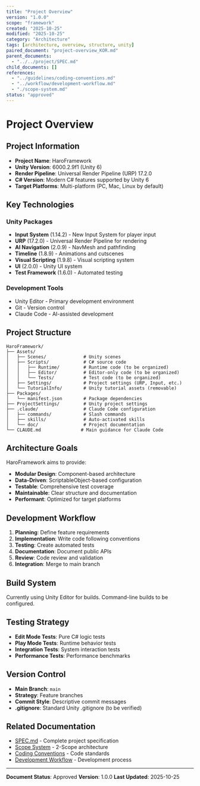 ```yaml
---
title: "Project Overview"
version: "1.0.0"
scope: "framework"
created: "2025-10-25"
modified: "2025-10-25"
category: "Architecture"
tags: [architecture, overview, structure, unity]
paired_document: "project-overview_KOR.md"
parent_documents:
  - "../../project/SPEC.md"
child_documents: []
references:
  - "../guidelines/coding-conventions.md"
  - "../workflow/development-workflow.md"
  - "./scope-system.md"
status: "approved"
---
```


# Project Overview

## Project Information

- **Project Name**: HaroFramework
- **Unity Version**: 6000.2.9f1 (Unity 6)
- **Render Pipeline**: Universal Render Pipeline (URP) 17.2.0
- **C# Version**: Modern C# features supported by Unity 6
- **Target Platforms**: Multi-platform (PC, Mac, Linux by default)

## Key Technologies

### Unity Packages
- **Input System** (1.14.2) - New Input System for player input
- **URP** (17.2.0) - Universal Render Pipeline for rendering
- **AI Navigation** (2.0.9) - NavMesh and pathfinding
- **Timeline** (1.8.9) - Animations and cutscenes
- **Visual Scripting** (1.9.8) - Visual scripting system
- **UI** (2.0.0) - Unity UI system
- **Test Framework** (1.6.0) - Automated testing

### Development Tools
- Unity Editor - Primary development environment
- Git - Version control
- Claude Code - AI-assisted development

## Project Structure

```
HaroFramework/
├── Assets/
│   ├── Scenes/              # Unity scenes
│   ├── Scripts/             # C# source code
│   │   ├── Runtime/         # Runtime code (to be organized)
│   │   ├── Editor/          # Editor-only code (to be organized)
│   │   └── Tests/           # Test code (to be organized)
│   ├── Settings/            # Project settings (URP, Input, etc.)
│   └── TutorialInfo/        # Unity tutorial assets (removable)
├── Packages/
│   └── manifest.json        # Package dependencies
├── ProjectSettings/         # Unity project settings
├── .claude/                 # Claude Code configuration
│   ├── commands/            # Slash commands
│   ├── skills/              # Auto-activated skills
│   └── doc/                 # Project documentation
└── CLAUDE.md               # Main guidance for Claude Code
```

## Architecture Goals

HaroFramework aims to provide:
- **Modular Design**: Component-based architecture
- **Data-Driven**: ScriptableObject-based configuration
- **Testable**: Comprehensive test coverage
- **Maintainable**: Clear structure and documentation
- **Performant**: Optimized for target platforms

## Development Workflow

1. **Planning**: Define feature requirements
2. **Implementation**: Write code following conventions
3. **Testing**: Create automated tests
4. **Documentation**: Document public APIs
5. **Review**: Code review and validation
6. **Integration**: Merge to main branch

## Build System

Currently using Unity Editor for builds. Command-line builds to be configured.

## Testing Strategy

- **Edit Mode Tests**: Pure C# logic tests
- **Play Mode Tests**: Runtime behavior tests
- **Integration Tests**: System interaction tests
- **Performance Tests**: Performance benchmarks

## Version Control

- **Main Branch**: `main`
- **Strategy**: Feature branches
- **Commit Style**: Descriptive commit messages
- **.gitignore**: Standard Unity .gitignore (to be verified)

## Related Documentation

- [SPEC.md](../../project/SPEC.md) - Complete project specification
- [Scope System](./scope-system.md) - 2-Scope architecture
- [Coding Conventions](../guidelines/coding-conventions.md) - Code standards
- [Development Workflow](../workflow/development-workflow.md) - Development process

---

**Document Status**: Approved
**Version**: 1.0.0
**Last Updated**: 2025-10-25
